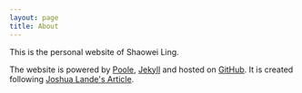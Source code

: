 ```yaml
---
layout: page
title: About
---
```


This is the personal website of Shaowei Ling. 

The website is powered by [Poole][], [Jekyll][] and hosted on [GitHub][]. It is created following [Joshua Lande's Article][].

[Poole]: http://getpoole.com/
[Jekyll]: http://jekyllrb.com/
[GitHub]: https://github.com/lingshaowei/lingshaowei.github.io
[Joshua Lande's Article]: http://joshualande.com/jekyll-github-pages-poole/

